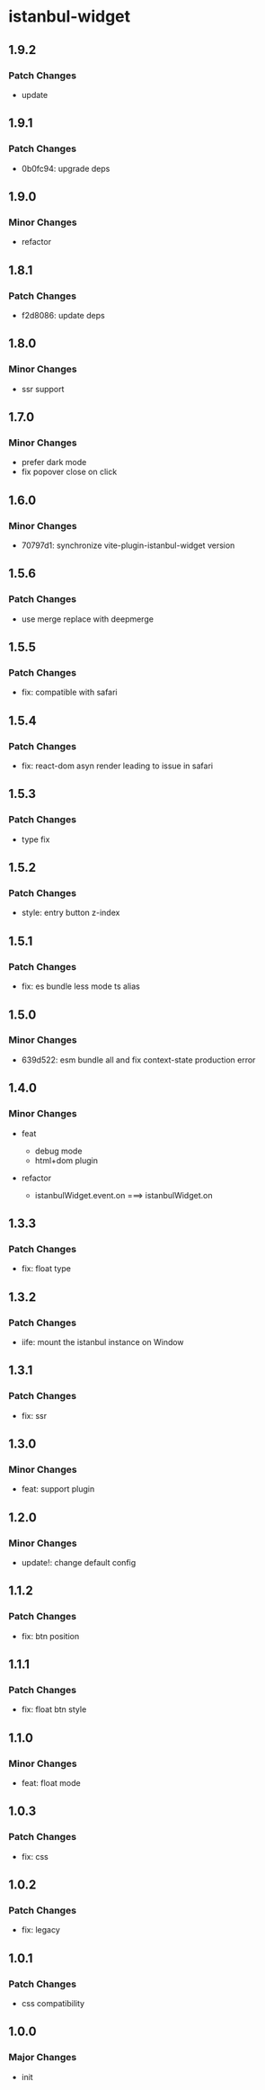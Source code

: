 # istanbul-widget

## 1.9.2
### Patch Changes

- update

## 1.9.1
### Patch Changes

- 0b0fc94: upgrade deps

## 1.9.0
### Minor Changes

- refactor

## 1.8.1
### Patch Changes

- f2d8086: update deps

## 1.8.0
### Minor Changes

- ssr support

## 1.7.0

### Minor Changes

- prefer dark mode
- fix popover close on click

## 1.6.0

### Minor Changes

- 70797d1: synchronize vite-plugin-istanbul-widget version

## 1.5.6

### Patch Changes

- use merge replace with deepmerge

## 1.5.5

### Patch Changes

- fix: compatible with safari

## 1.5.4

### Patch Changes

- fix: react-dom asyn render leading to issue in safari

## 1.5.3

### Patch Changes

- type fix

## 1.5.2

### Patch Changes

- style: entry button z-index

## 1.5.1

### Patch Changes

- fix: es bundle less mode ts alias

## 1.5.0

### Minor Changes

- 639d522: esm bundle all and fix context-state production error

## 1.4.0

### Minor Changes

- feat

  - debug mode
  - html+dom plugin

- refactor

  - istanbulWidget.event.on ===> istanbulWidget.on

## 1.3.3

### Patch Changes

- fix: float type

## 1.3.2

### Patch Changes

- iife: mount the istanbul instance on Window

## 1.3.1

### Patch Changes

- fix: ssr

## 1.3.0

### Minor Changes

- feat: support plugin

## 1.2.0

### Minor Changes

- update!: change default config

## 1.1.2

### Patch Changes

- fix: btn position

## 1.1.1

### Patch Changes

- fix: float btn style

## 1.1.0

### Minor Changes

- feat: float mode

## 1.0.3

### Patch Changes

- fix: css

## 1.0.2

### Patch Changes

- fix: legacy

## 1.0.1

### Patch Changes

- css compatibility

## 1.0.0

### Major Changes

- init
